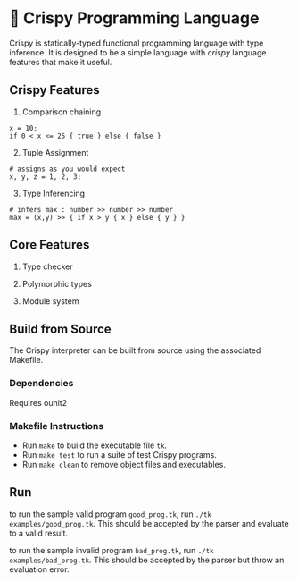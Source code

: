 
# 🥓 Crispy Programming Language

Crispy is statically-typed functional programming language with type inference. It is designed to be a simple language with *crispy* language features that make it useful.

## Crispy Features

1. Comparison chaining
```
x = 10;
if 0 < x <= 25 { true } else { false }
```

2. Tuple Assignment
```
# assigns as you would expect
x, y, z = 1, 2, 3;
```

3. Type Inferencing
```
# infers max : number >> number >> number
max = (x,y) >> { if x > y { x } else { y } }
```

## Core Features

1. Type checker


2. Polymorphic types


3. Module system


## Build from Source
The Crispy interpreter can be built from source using the associated Makefile.

### Dependencies
Requires ounit2

### Makefile Instructions
- Run `make` to build the executable file `tk`. 
- Run `make test` to run a suite of test Crispy programs.
- Run `make clean` to remove object files and executables.

## Run
to run the sample valid program `good_prog.tk`, run `./tk examples/good_prog.tk`. This should be accepted by the parser and evaluate to a valid result.

to run the sample invalid program `bad_prog.tk`, run `./tk examples/bad_prog.tk`. This should be accepted by the parser but throw an evaluation error.



